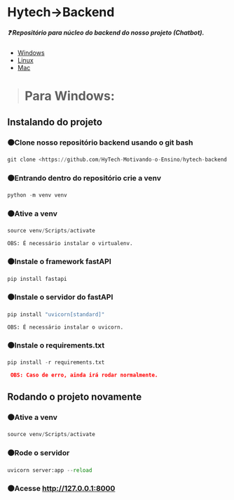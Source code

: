 # Hytech->Backend
##### :question: Repositório para núcleo do backend do nosso projeto (Chatbot).

- [Windows]()
- [Linux]()
- [Mac]()


># Para Windows:
## Instalando do projeto

### 🟤Clone nosso repositório backend usando o git bash
```Python
git clone <https://github.com/HyTech-Motivando-o-Ensino/hytech-backend.git>
```
### 🟤Entrando dentro do repositório crie a venv
```Python
python -m venv venv
```
### 🟤Ative a venv
```Python
source venv/Scripts/activate
```
`OBS: É necessário instalar o virtualenv.`
### 🟤Instale o framework fastAPI
```Python
pip install fastapi
```
### 🟤Instale o servidor do fastAPI 
```Python
pip install "uvicorn[standard]"
```
`OBS: É necessário instalar o uvicorn.`
### 🟤Instale o requirements.txt
```Python
pip install -r requirements.txt
```
``` json 
 OBS: Caso de erro, ainda irá rodar normalmente.
``` 

## Rodando o projeto novamente

### 🟤Ative a venv
```Python
source venv/Scripts/activate
```
### 🟤Rode o servidor
```Python
uvicorn server:app --reload
```
### 🟤Acesse http://127.0.0.1:8000
